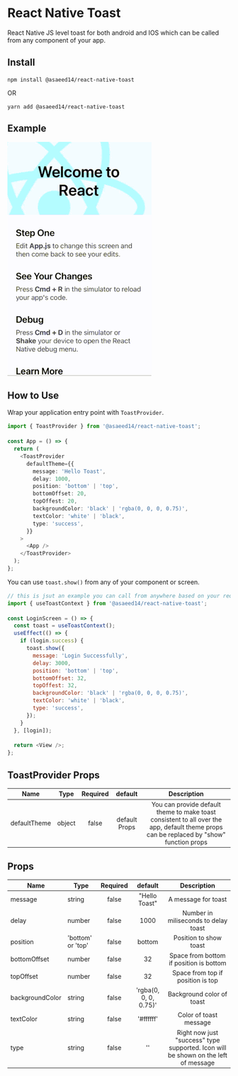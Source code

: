 # React Native Toast

React Native JS level toast for both android and IOS which can be called from any component of your app.

## Install

```
npm install @asaeed14/react-native-toast
```

OR

```
yarn add @asaeed14/react-native-toast
```

## Example

![Toast](https://github.com/asaeed14/react-native-toast/blob/main/toast.gif)

## How to Use

Wrap your application entry point with `ToastProvider`.

```ts
import { ToastProvider } from '@asaeed14/react-native-toast';

const App = () => {
  return (
    <ToastProvider
      defaultTheme={{
        message: 'Hello Toast',
        delay: 1000,
        position: 'bottom' | 'top',
        bottomOffset: 20,
        topOffest: 20,
        backgroundColor: 'black' | 'rgba(0, 0, 0, 0.75)',
        textColor: 'white' | 'black',
        type: 'success',
      }}
    >
      <App />
    </ToastProvider>
  );
};
```

You can use `toast.show()` from any of your component or screen.

```js
// this is jsut an example you can call from anywhere based on your requirement.
import { useToastContext } from '@asaeed14/react-native-toast';

const LoginScreen = () => {
  const toast = useToastContext();
  useEffect(() => {
    if (login.success) {
      toast.show({
        message: 'Login Successfully',
        delay: 3000,
        position: 'bottom' | 'top',
        bottomOffset: 32,
        topOffest: 32,
        backgroundColor: 'black' | 'rgba(0, 0, 0, 0.75)',
        textColor: 'white' | 'black',
        type: 'success',
      });
    }
  }, [login]);

  return <View />;
};
```

## ToastProvider Props

| Name         | Type   | Required |    default    |                                                               Description                                                                |
| ------------ | ------ | :------: | :-----------: | :--------------------------------------------------------------------------------------------------------------------------------------: |
| defaultTheme | object |  false   | default Props | You can provide default theme to make toast consistent to all over the app, default theme props can be replaced by "show" function props |

## Props

| Name            | Type              | Required |        default        |                                    Description                                     |
| --------------- | ----------------- | :------: | :-------------------: | :--------------------------------------------------------------------------------: |
| message         | string            |  false   |     "Hello Toast"     |                                A message for toast                                 |
| delay           | number            |  false   |         1000          |                        Number in miliseconds to delay toast                        |
| position        | 'bottom' or 'top' |  false   |        bottom         |                               Position to show toast                               |
| bottomOffset    | number            |  false   |          32           |                      Space from bottom if position is bottom                       |
| topOffset       | number            |  false   |          32           |                         Space from top if position is top                          |
| backgroundColor | string            |  false   | 'rgba(0, 0, 0, 0.75)' |                             Background color of toast                              |
| textColor       | string            |  false   |       '#ffffff'       |                               Color of toast message                               |
| type            | string            |  false   |          ''           | Right now just "success" type supported. Icon will be shown on the left of message |
